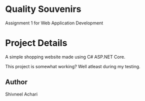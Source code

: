 # Quality Souvenirs
Assignment 1 for Web Application Development

# Project Details
A simple shopping website made using C# ASP.NET Core.

This project is somewhat working? Well atleast during my testing.

## Author
Shivneel Achari
